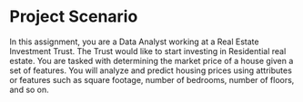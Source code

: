 # Project Scenario
In this assignment, you are a Data Analyst working at a Real Estate Investment Trust. The Trust would like to start investing in Residential real estate. 
You are tasked with determining the market price of a house given a set of features. You will analyze and predict housing prices using attributes 
or features such as square footage, number of bedrooms, number of floors, and so on. 
